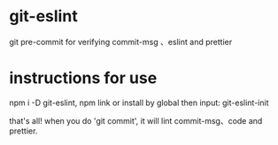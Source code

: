 # git-eslint

git pre-commit for verifying commit-msg 、eslint and prettier

# instructions for use

npm i -D git-eslint, npm link or install by global
then input: git-eslint-init

that's all! when you do 'git commit', it will lint commit-msg、code and prettier.
